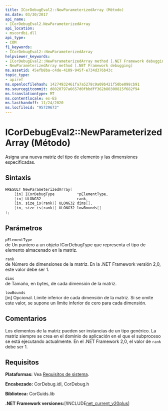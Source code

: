 ```yaml
---
title: ICorDebugEval2::NewParameterizedArray (Método)
ms.date: 03/30/2017
api_name:
- ICorDebugEval2.NewParameterizedArray
api_location:
- mscordbi.dll
api_type:
- COM
f1_keywords:
- ICorDebugEval2::NewParameterizedArray
helpviewer_keywords:
- ICorDebugEval2::NewParameterizedArray method [.NET Framework debugging]
- NewParameterizedArray method [.NET Framework debugging]
ms.assetid: 45efb8ba-c4de-4109-945f-e734d376b43c
topic_type:
- apiref
ms.openlocfilehash: 14274932461fa7a5278c9a09b421f50be098cb91
ms.sourcegitcommit: d8020797a6657d0fbbdff362b80300815f682f94
ms.translationtype: MT
ms.contentlocale: es-ES
ms.lasthandoff: 11/24/2020
ms.locfileid: "95729673"
---
```

# <a name="icordebugeval2newparameterizedarray-method"></a>ICorDebugEval2::NewParameterizedArray (Método)

Asigna una nueva matriz del tipo de elemento y las dimensiones especificadas.  
  
## <a name="syntax"></a>Sintaxis  
  
```cpp  
HRESULT NewParameterizedArray(  
    [in] ICorDebugType          *pElementType,  
    [in] ULONG32                rank,  
    [in, size_is(rank)] ULONG32 dims[],  
    [in, size_is(rank)] ULONG32 lowBounds[]  
);  
```  
  
## <a name="parameters"></a>Parámetros  

 `pElementType`  
 de Un puntero a un objeto ICorDebugType que representa el tipo de elemento almacenado en la matriz.  
  
 `rank`  
 de Número de dimensiones de la matriz. En la .NET Framework versión 2,0, este valor debe ser 1.  
  
 `dims`  
 de Tamaño, en bytes, de cada dimensión de la matriz.  
  
 `lowBounds`  
 [in] Opcional. Límite inferior de cada dimensión de la matriz. Si se omite este valor, se supone un límite inferior de cero para cada dimensión.  
  
## <a name="remarks"></a>Comentarios  

 Los elementos de la matriz pueden ser instancias de un tipo genérico. La matriz siempre se crea en el dominio de aplicación en el que el subproceso se está ejecutando actualmente. En el .NET Framework 2,0, el valor de `rank` debe ser 1.  
  
## <a name="requirements"></a>Requisitos  

 **Plataformas:** Vea [Requisitos de sistema](../../get-started/system-requirements.md).  
  
 **Encabezado:** CorDebug.idl, CorDebug.h  
  
 **Biblioteca:** CorGuids.lib  
  
 **.NET Framework versiones:**[!INCLUDE[net_current_v20plus](../../../../includes/net-current-v20plus-md.md)]
